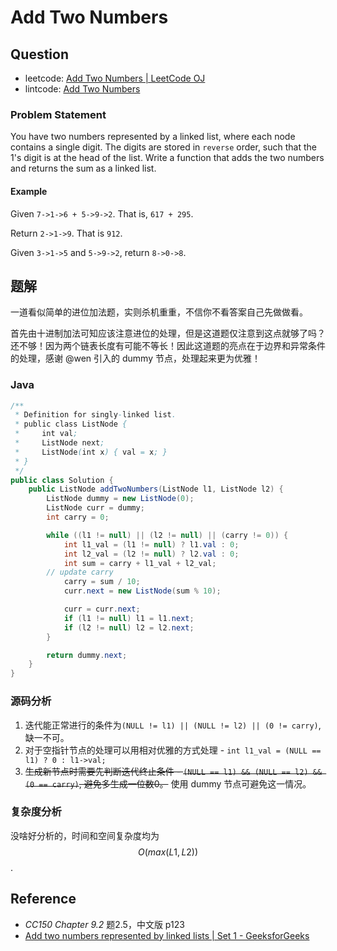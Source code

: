# Add Two Numbers

## Question

- leetcode: [Add Two Numbers | LeetCode OJ](https://leetcode.com/problems/add-two-numbers/)
- lintcode: [Add Two Numbers](http://www.lintcode.com/en/problem/add-two-numbers/)

### Problem Statement

You have two numbers represented by a linked list, where each node contains a single digit. The digits are stored in `reverse` order, such that the 1's digit is at the head of the list. Write a function that adds the two numbers
and returns the sum as a linked list.

#### Example

Given `7->1->6 + 5->9->2`. That is, `617 + 295`.

Return `2->1->9`. That is `912`.

Given `3->1->5` and `5->9->2`, return `8->0->8`.

## 题解

一道看似简单的进位加法题，实则杀机重重，不信你不看答案自己先做做看。

首先由十进制加法可知应该注意进位的处理，但是这道题仅注意到这点就够了吗？还不够！因为两个链表长度有可能不等长！因此这道题的亮点在于边界和异常条件的处理，感谢 @wen 引入的 dummy 节点，处理起来更为优雅！

### Java

```java
/**
 * Definition for singly-linked list.
 * public class ListNode {
 *     int val;
 *     ListNode next;
 *     ListNode(int x) { val = x; }
 * }
 */
public class Solution {
    public ListNode addTwoNumbers(ListNode l1, ListNode l2) {
        ListNode dummy = new ListNode(0);
        ListNode curr = dummy;
        int carry = 0;

        while ((l1 != null) || (l2 != null) || (carry != 0)) {
            int l1_val = (l1 != null) ? l1.val : 0;
            int l2_val = (l2 != null) ? l2.val : 0;
            int sum = carry + l1_val + l2_val;
	    // update carry
            carry = sum / 10;
            curr.next = new ListNode(sum % 10);

            curr = curr.next;
            if (l1 != null) l1 = l1.next;
            if (l2 != null) l2 = l2.next;
        }

        return dummy.next;
    }
}
```

### 源码分析

1. 迭代能正常进行的条件为`(NULL != l1) || (NULL != l2) || (0 != carry)`, 缺一不可。
2. 对于空指针节点的处理可以用相对优雅的方式处理 - `int l1_val = (NULL == l1) ? 0 : l1->val;`
3. ~~生成新节点时需要先判断迭代终止条件 - `(NULL == l1) && (NULL == l2) && (0 == carry)`, 避免多生成一位数0。~~ 使用 dummy 节点可避免这一情况。

### 复杂度分析

没啥好分析的，时间和空间复杂度均为 $$O(max(L1, L2))$$.

## Reference

- *CC150 Chapter 9.2* 题2.5，中文版 p123
- [Add two numbers represented by linked lists | Set 1 - GeeksforGeeks](http://www.geeksforgeeks.org/add-two-numbers-represented-by-linked-lists/)
